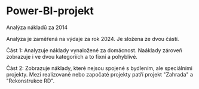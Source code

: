 # Power-BI-projekt
Analýza nákladů za 2014

Analýza je zaměřená na výdaje za rok 2024. 
Je složena ze dvou částí.

Část 1:
Analyzuje náklady vynaložené za domácnost. Naáklady zároveň zobrazuje i ve dvou kategoriích a to fixní a pohyblivé.

Část 2:
Zobrazuje náklady, které nejsou spojené s bydlením, ale speciálními projekty. 
Mezi realizované nebo započaté projekty patří projekt "Zahrada" a "Rekonstrukce RD".
